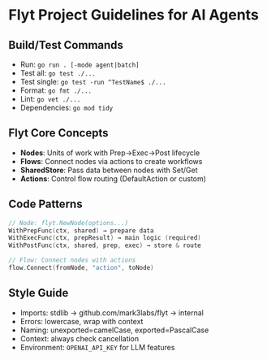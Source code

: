 # Flyt Project Guidelines for AI Agents

## Build/Test Commands
- Run: `go run . [-mode agent|batch]`
- Test all: `go test ./...`
- Test single: `go test -run ^TestName$ ./...`
- Format: `go fmt ./...`
- Lint: `go vet ./...`
- Dependencies: `go mod tidy`

## Flyt Core Concepts
- **Nodes**: Units of work with Prep→Exec→Post lifecycle
- **Flows**: Connect nodes via actions to create workflows
- **SharedStore**: Pass data between nodes with Set/Get
- **Actions**: Control flow routing (DefaultAction or custom)

## Code Patterns
```go
// Node: flyt.NewNode(options...)
WithPrepFunc(ctx, shared) → prepare data
WithExecFunc(ctx, prepResult) → main logic (required)
WithPostFunc(ctx, shared, prep, exec) → store & route

// Flow: Connect nodes with actions
flow.Connect(fromNode, "action", toNode)
```

## Style Guide
- Imports: stdlib → github.com/mark3labs/flyt → internal
- Errors: lowercase, wrap with context
- Naming: unexported=camelCase, exported=PascalCase
- Context: always check cancellation
- Environment: `OPENAI_API_KEY` for LLM features